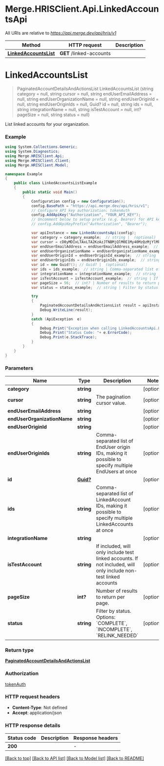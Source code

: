 # Merge.HRISClient.Api.LinkedAccountsApi

All URIs are relative to *https://api.merge.dev/api/hris/v1*

Method | HTTP request | Description
------------- | ------------- | -------------
[**LinkedAccountsList**](LinkedAccountsApi.md#linkedaccountslist) | **GET** /linked-accounts | 


<a name="linkedaccountslist"></a>
# **LinkedAccountsList**
> PaginatedAccountDetailsAndActionsList LinkedAccountsList (string category = null, string cursor = null, string endUserEmailAddress = null, string endUserOrganizationName = null, string endUserOriginId = null, string endUserOriginIds = null, Guid? id = null, string ids = null, string integrationName = null, string isTestAccount = null, int? pageSize = null, string status = null)



List linked accounts for your organization.

### Example
```csharp
using System.Collections.Generic;
using System.Diagnostics;
using Merge.HRISClient.Api;
using Merge.HRISClient.Client;
using Merge.HRISClient.Model;

namespace Example
{
    public class LinkedAccountsListExample
    {
        public static void Main()
        {
            Configuration config = new Configuration();
            config.BasePath = "https://api.merge.dev/api/hris/v1";
            // Configure API key authorization: tokenAuth
            config.AddApiKey("Authorization", "YOUR_API_KEY");
            // Uncomment below to setup prefix (e.g. Bearer) for API key, if needed
            // config.AddApiKeyPrefix("Authorization", "Bearer");

            var apiInstance = new LinkedAccountsApi(config);
            var category = category_example;  // string |  (optional) 
            var cursor = cD0yMDIxLTAxLTA2KzAzJTNBMjQlM0E1My40MzQzMjYlMkIwMCUzQTAw;  // string | The pagination cursor value. (optional) 
            var endUserEmailAddress = endUserEmailAddress_example;  // string |  (optional) 
            var endUserOrganizationName = endUserOrganizationName_example;  // string |  (optional) 
            var endUserOriginId = endUserOriginId_example;  // string |  (optional) 
            var endUserOriginIds = endUserOriginIds_example;  // string | Comma-separated list of EndUser origin IDs, making it possible to specify multiple EndUsers at once (optional) 
            var id = new Guid?(); // Guid? |  (optional) 
            var ids = ids_example;  // string | Comma-separated list of LinkedAccount IDs, making it possible to specify multiple LinkedAccounts at once (optional) 
            var integrationName = integrationName_example;  // string |  (optional) 
            var isTestAccount = isTestAccount_example;  // string | If included, will only include test linked accounts. If not included, will only include non-test linked accounts (optional) 
            var pageSize = 56;  // int? | Number of results to return per page. (optional) 
            var status = status_example;  // string | Filter by status. Options: `COMPLETE`, `INCOMPLETE`, `RELINK_NEEDED` (optional) 

            try
            {
                PaginatedAccountDetailsAndActionsList result = apiInstance.LinkedAccountsList(category, cursor, endUserEmailAddress, endUserOrganizationName, endUserOriginId, endUserOriginIds, id, ids, integrationName, isTestAccount, pageSize, status);
                Debug.WriteLine(result);
            }
            catch (ApiException  e)
            {
                Debug.Print("Exception when calling LinkedAccountsApi.LinkedAccountsList: " + e.Message );
                Debug.Print("Status Code: "+ e.ErrorCode);
                Debug.Print(e.StackTrace);
            }
        }
    }
}
```

### Parameters

Name | Type | Description  | Notes
------------- | ------------- | ------------- | -------------
 **category** | **string**|  | [optional] 
 **cursor** | **string**| The pagination cursor value. | [optional] 
 **endUserEmailAddress** | **string**|  | [optional] 
 **endUserOrganizationName** | **string**|  | [optional] 
 **endUserOriginId** | **string**|  | [optional] 
 **endUserOriginIds** | **string**| Comma-separated list of EndUser origin IDs, making it possible to specify multiple EndUsers at once | [optional] 
 **id** | [**Guid?**](Guid?.md)|  | [optional] 
 **ids** | **string**| Comma-separated list of LinkedAccount IDs, making it possible to specify multiple LinkedAccounts at once | [optional] 
 **integrationName** | **string**|  | [optional] 
 **isTestAccount** | **string**| If included, will only include test linked accounts. If not included, will only include non-test linked accounts | [optional] 
 **pageSize** | **int?**| Number of results to return per page. | [optional] 
 **status** | **string**| Filter by status. Options: &#x60;COMPLETE&#x60;, &#x60;INCOMPLETE&#x60;, &#x60;RELINK_NEEDED&#x60; | [optional] 

### Return type

[**PaginatedAccountDetailsAndActionsList**](PaginatedAccountDetailsAndActionsList.md)

### Authorization

[tokenAuth](../README.md#tokenAuth)

### HTTP request headers

 - **Content-Type**: Not defined
 - **Accept**: application/json


### HTTP response details
| Status code | Description | Response headers |
|-------------|-------------|------------------|
| **200** |  |  -  |

[[Back to top]](#) [[Back to API list]](../README.md#documentation-for-api-endpoints) [[Back to Model list]](../README.md#documentation-for-models) [[Back to README]](../README.md)

